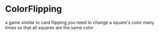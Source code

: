 # ColorFlipping
a game similar to card flipping,you need to change a square's color many times so that all squares are the same color
